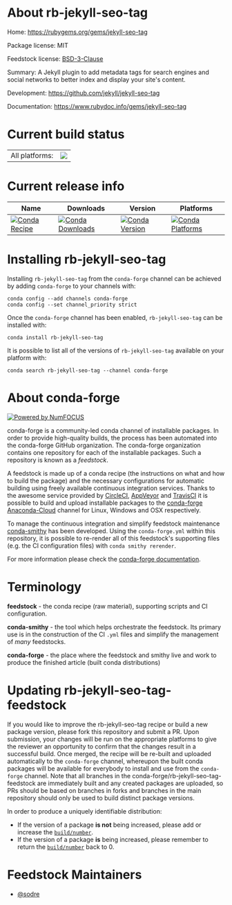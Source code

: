 About rb-jekyll-seo-tag
=======================

Home: https://rubygems.org/gems/jekyll-seo-tag

Package license: MIT

Feedstock license: [BSD-3-Clause](https://github.com/conda-forge/rb-jekyll-seo-tag-feedstock/blob/master/LICENSE.txt)

Summary: A Jekyll plugin to add metadata tags for search engines and social networks to better index and display your site's content.

Development: https://github.com/jekyll/jekyll-seo-tag

Documentation: https://www.rubydoc.info/gems/jekyll-seo-tag

Current build status
====================


<table><tr><td>All platforms:</td>
    <td>
      <a href="https://dev.azure.com/conda-forge/feedstock-builds/_build/latest?definitionId=7628&branchName=master">
        <img src="https://dev.azure.com/conda-forge/feedstock-builds/_apis/build/status/rb-jekyll-seo-tag-feedstock?branchName=master">
      </a>
    </td>
  </tr>
</table>

Current release info
====================

| Name | Downloads | Version | Platforms |
| --- | --- | --- | --- |
| [![Conda Recipe](https://img.shields.io/badge/recipe-rb--jekyll--seo--tag-green.svg)](https://anaconda.org/conda-forge/rb-jekyll-seo-tag) | [![Conda Downloads](https://img.shields.io/conda/dn/conda-forge/rb-jekyll-seo-tag.svg)](https://anaconda.org/conda-forge/rb-jekyll-seo-tag) | [![Conda Version](https://img.shields.io/conda/vn/conda-forge/rb-jekyll-seo-tag.svg)](https://anaconda.org/conda-forge/rb-jekyll-seo-tag) | [![Conda Platforms](https://img.shields.io/conda/pn/conda-forge/rb-jekyll-seo-tag.svg)](https://anaconda.org/conda-forge/rb-jekyll-seo-tag) |

Installing rb-jekyll-seo-tag
============================

Installing `rb-jekyll-seo-tag` from the `conda-forge` channel can be achieved by adding `conda-forge` to your channels with:

```
conda config --add channels conda-forge
conda config --set channel_priority strict
```

Once the `conda-forge` channel has been enabled, `rb-jekyll-seo-tag` can be installed with:

```
conda install rb-jekyll-seo-tag
```

It is possible to list all of the versions of `rb-jekyll-seo-tag` available on your platform with:

```
conda search rb-jekyll-seo-tag --channel conda-forge
```


About conda-forge
=================

[![Powered by
NumFOCUS](https://img.shields.io/badge/powered%20by-NumFOCUS-orange.svg?style=flat&colorA=E1523D&colorB=007D8A)](https://numfocus.org)

conda-forge is a community-led conda channel of installable packages.
In order to provide high-quality builds, the process has been automated into the
conda-forge GitHub organization. The conda-forge organization contains one repository
for each of the installable packages. Such a repository is known as a *feedstock*.

A feedstock is made up of a conda recipe (the instructions on what and how to build
the package) and the necessary configurations for automatic building using freely
available continuous integration services. Thanks to the awesome service provided by
[CircleCI](https://circleci.com/), [AppVeyor](https://www.appveyor.com/)
and [TravisCI](https://travis-ci.com/) it is possible to build and upload installable
packages to the [conda-forge](https://anaconda.org/conda-forge)
[Anaconda-Cloud](https://anaconda.org/) channel for Linux, Windows and OSX respectively.

To manage the continuous integration and simplify feedstock maintenance
[conda-smithy](https://github.com/conda-forge/conda-smithy) has been developed.
Using the ``conda-forge.yml`` within this repository, it is possible to re-render all of
this feedstock's supporting files (e.g. the CI configuration files) with ``conda smithy rerender``.

For more information please check the [conda-forge documentation](https://conda-forge.org/docs/).

Terminology
===========

**feedstock** - the conda recipe (raw material), supporting scripts and CI configuration.

**conda-smithy** - the tool which helps orchestrate the feedstock.
                   Its primary use is in the construction of the CI ``.yml`` files
                   and simplify the management of *many* feedstocks.

**conda-forge** - the place where the feedstock and smithy live and work to
                  produce the finished article (built conda distributions)


Updating rb-jekyll-seo-tag-feedstock
====================================

If you would like to improve the rb-jekyll-seo-tag recipe or build a new
package version, please fork this repository and submit a PR. Upon submission,
your changes will be run on the appropriate platforms to give the reviewer an
opportunity to confirm that the changes result in a successful build. Once
merged, the recipe will be re-built and uploaded automatically to the
`conda-forge` channel, whereupon the built conda packages will be available for
everybody to install and use from the `conda-forge` channel.
Note that all branches in the conda-forge/rb-jekyll-seo-tag-feedstock are
immediately built and any created packages are uploaded, so PRs should be based
on branches in forks and branches in the main repository should only be used to
build distinct package versions.

In order to produce a uniquely identifiable distribution:
 * If the version of a package **is not** being increased, please add or increase
   the [``build/number``](https://docs.conda.io/projects/conda-build/en/latest/resources/define-metadata.html#build-number-and-string).
 * If the version of a package **is** being increased, please remember to return
   the [``build/number``](https://docs.conda.io/projects/conda-build/en/latest/resources/define-metadata.html#build-number-and-string)
   back to 0.

Feedstock Maintainers
=====================

* [@sodre](https://github.com/sodre/)

